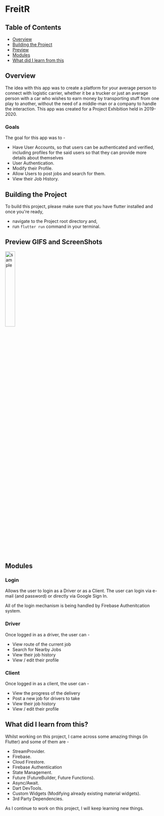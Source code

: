 # FreitR
## Table of Contents
* [Overview](#overview)
* [Building the Project](#building-the-project)
* [Preview](#preview-gifs-and-screenshots)
* [Modules](#modules)
* [What did I learn from this](#what-did-i-learn-from-this)

## Overview
The idea with this app was to create a platform for your average person to connect with logistic carrier, whether it be a trucker or just an average person with a car who wishes to earn money by transporting stuff from one play to another, without the need of a middle-man or a company to handle the interaction. 
This app was created for a Project Exhibition held in 2019-2020.

### Goals
  The goal for this app was to -
  - Have User Accounts, so that users can be authenticated and verified, including profiles for the said users so that they can provide more details about themselves
  - User Authentication.
  - Modify their Profile.
  - Allow Users to post jobs and search for them.
  - View their Job History.

## Building the Project
To build this project, please make sure that you have flutter installed and once you're ready, 
- navigate to the Project root directory and,
- run ``flutter run`` command in your terminal.

## Preview GIFS and ScreenShots
<div>
<img src="/ssGifs/sample.gif" alt="sample" width="25%" height="25%"/>
</div>

## Modules
### Login
Allows the user to login as a Driver or as a Client. The user can login via e-mail (and password) or directly via Google Sign In. 

All of the login mechanism is being handled by Firebase Authenitcation system. 

### Driver
Once logged in as a driver, the user can -
- View route of the current job
- Search for Nearby Jobs 
- View their job history
- View / edit their profile
 
### Client
Once logged in as a client, the user can -
- View the progress of the delivery
- Post a new job for drivers to take 
- View their job history
- View / edit their profile

## What did I learn from this?
  Whilst working on this project, I came across some amazing things (in Flutter) and some of them are -
 - StreamProvider.
 - Firebase.
 - Cloud Firestore.
 - Firebase Authentiication
 - State Management.
 - Future (FutureBuilder, Future Functions).
 - Async/Await.
 - Dart DevTools.
 - Custom Widgets (Modifying already existing material widgets).
 - 3rd Party Dependencies.

 As I continue to work on this project, I will keep learning new things.
